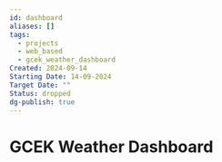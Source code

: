 ```yaml
---
id: dashboard
aliases: []
tags:
  - projects
  - web_based
  - gcek_weather_dashboard
Created: 2024-09-14
Starting Date: 14-09-2024
Target Date: ""
Status: dropped
dg-publish: true
---
```

# GCEK Weather Dashboard
